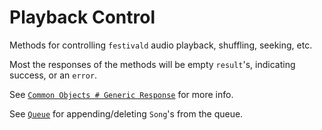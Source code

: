 # Playback Control
Methods for controlling `festivald` audio playback, shuffling, seeking, etc.

Most the responses of the methods will be empty `result`'s, indicating success, or an `error`.

See [`Common Objects # Generic Response`](../../common-objects/common-objects.md#generic-response) for more info.

See [`Queue`](../queue/queue.md) for appending/deleting `Song`'s from the queue.
